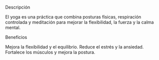 Descripción

El yoga es una práctica que combina posturas físicas, respiración controlada y meditación para mejorar la flexibilidad, la fuerza y la calma mental.

Beneficios

Mejora la flexibilidad y el equilibrio.
Reduce el estrés y la ansiedad.
Fortalece los músculos y mejora la postura.
